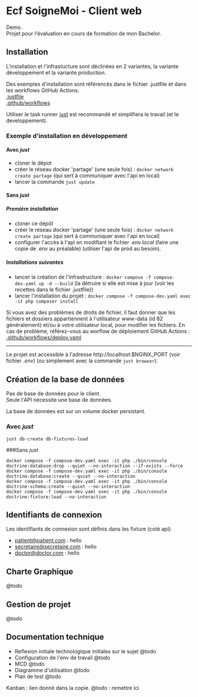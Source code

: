 # Ecf SoigneMoi - Client web

Demo.  
Projet pour l'évaluation en cours de formation de mon Bachelor.

## Installation

L'installation et l'infrastucture sont déclinées en 2 variantes, la variante développement et la variante production.  

Des exemples d'installation sont référencés dans le fichier .justfile et dans les workflows GitHub Actions.  
[.justfile](.justfile)  
[.github/workflows](.github/workflows)

Utiliser le task runner [just](https://just.systems/man/en/) est recommandé et simplifiera le travail (et le developpement).

### Exemple d'installation en développement

#### Avec _just_

- cloner le dépot
- créer le réseau docker 'partage' (une seule fois) : `docker network create partage` (qui sert à communiquer avec l'api en local)
- lancer la commande `just update`

#### Sans _just_

##### Première installation

- cloner ce dépôt
- créer le réseau docker 'partage' (une seule fois) : `docker network create partage` (qui sert à communiquer avec l'api en local)
- configurer l'accès à l'api en modifiant le fichier _.env.local_ (faire une copie de _.env_ au préalable) (utiliser l'api de prod au besoin).

##### Installations suivantes

- lancer la création de l'infrastructure : `docker compose -f compose-dev.yaml up -d --build` (la détruire si elle est mise à jour (voir les recettes dans le fichier .justfile))
- lancer l'installation du projet : `docker compose -f compose-dev.yaml exec -it php composer install`

Si vous avez des problèmes de droits de fichier, il faut donner que les fichiers et dossiers appartiennent à l'utilisateur www-data (id 82 généralement)
et/ou à votre utilisateur local, pour modifier les fichiers.
En cas de problème, référez-vous au worflow de déploiement GitHub Actions : [.github/workflows/deploy.yaml](.github/workflows/deploy.yaml)

---

Le projet est accessible à l'adresse http://localhost:$NGINX_PORT (voir fichier _.env_) (ou simplement avec la commande `just browser`).

## Création de la base de données

Pas de base de données pour le client.  
Seule l'API nécessite une base de données.

La base de données est sur un volume docker persistant.  
### Avec _just_
`just db-create db-fixtures-load`

###Sans _just_
```shell
docker compose -f compose-dev.yaml exec -it php ./bin/console doctrine:database:drop --quiet --no-interaction --if-exists --force
docker compose -f compose-dev.yaml exec -it php ./bin/console doctrine:database:create --quiet --no-interaction
docker compose -f compose-dev.yaml exec -it php ./bin/console doctrine:schema:create --quiet --no-interaction
docker compose -f compose-dev.yaml exec -it php ./bin/console doctrine:fixture:load --no-interaction
```

## Identifiants de connexion

Les identifiants de connexion sont définis dans les fixture (coté api).
- patient@patient.com : hello
- secretaire@secretaire.com : hello
- doctor@doctor.com : hello

## Charte Graphique

@todo

## Gestion de projet

@todo

## Documentation technique

- Reflexion initiale technologique initiales sur le sujet @todo
- Configuration de l'env de travail @todo
- MCD @todo
- Diagramme d'utilisation @todo
- Plan de test @todo

Kanban : lien donné dans la copie. @todo : remettre ici